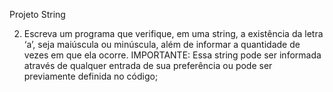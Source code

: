 Projeto String

2) Escreva um programa que verifique, em uma string, a existência da letra ‘a’, seja maiúscula ou minúscula, além de informar a quantidade de vezes em que ela ocorre.   IMPORTANTE: Essa string pode ser informada através de qualquer entrada de sua preferência ou pode ser previamente definida no código;  
